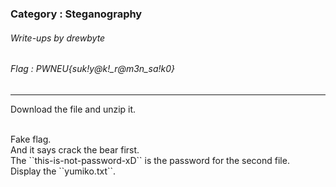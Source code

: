 ### Category : Steganography
###### Write-ups by drewbyte
###### Flag : PWNEU{suk!y@k!_r@m3n_sa!k0}
---

Download the file and unzip it.

<br>
<img src="https://github.com/drew-byte/pwneu-writeups/blob/main/00x8%20saved%20images/Pasted%20image%2020240318190945.png" alt="">
 <br>
Fake flag.

<br>
<img src="https://github.com/drew-byte/pwneu-writeups/blob/main/00x8%20saved%20images/Pasted%20image%2020240318191022.png" alt="">
 <br>
And it says crack the bear first.

<br>
<img src="https://github.com/drew-byte/pwneu-writeups/blob/main/00x8%20saved%20images/Pasted%20image%2020240318191152.png" alt="">
 <br>
The ``this-is-not-password-xD`` is the password for the second file.

<br>
<img src="https://github.com/drew-byte/pwneu-writeups/blob/main/00x8%20saved%20images/Pasted%20image%2020240318191405.png" alt="">
 <br>
Display the ``yumiko.txt``.

<br>
<img src="https://github.com/drew-byte/pwneu-writeups/blob/main/00x8%20saved%20images/Pasted%20image%2020240318191428.png" alt="">
 <br>